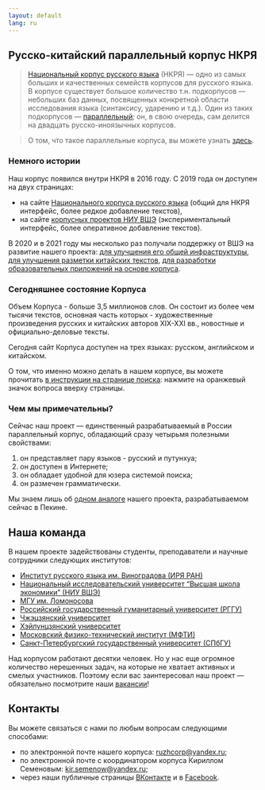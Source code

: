 ```yaml
---
layout: default
lang: ru
---
```


## Русско-китайский параллельный корпус НКРЯ
  > [Национальный корпус русского языка](http://www.ruscorpora.ru/new/) (НКРЯ) — одно из самых больших и качественных семейств корпусов для русского языка. В корпусе существует большое количество т.н. подкорпусов — небольших баз данных, посвященных конкретной области исследования языка (синтаксису, ударению и т.д.). Один из таких подкорпусов — [параллельный](http://www.ruscorpora.ru/new/search-para-en.html); он, в свою очередь, сам делится на двадцать русско-иноязычных корпусов. 
  
  > О том, что такое параллельные корпуса, вы можете узнать [здесь](https://ruzhcorp.github.io/pages/1_parallel/).

### Немного истории

Наш корпус появился внутри НКРЯ в 2016 году. С 2019 года он доступен на двух страницах:
- на сайте [Национального корпуса русского языка](http://www.ruscorpora.ru/new/search-para-zh.html) (общий для НКРЯ интерфейс, более редкое добавление текстов), 
- на сайте [корпусных проектов НИУ ВШЭ](https://linghub.ru/rnc_parallel_chinese/search) (экспериментальный интерфейс, более оперативное добавление текстов). 

В 2020 и в 2021 году мы несколько раз получали поддержку от ВШЭ на развитие нашего проекта: [для улучшения его общей инфраструктуры](https://studscience.hse.ru/news/348490285.html), [для улучшения разметки китайских текстов](https://ling.hse.ru/ruzhcorp_annotation), [для разработки образовательных приложений на основе корпуса](https://studscience.hse.ru/mirror/pubs/share/454835600.pdf).

### Сегодняшнее состояние Корпуса

Объем Корпуса - больше 3,5 миллионов слов. Он состоит из более чем тысячи текстов, основная часть которых - художественные произведения русских и китайских авторов XIX-XXI вв., новостные и официально-деловые тексты. 

Сегодня сайт Корпуса доступен на трех языках: русском, английском и китайском. 

О том, что именно можно делать в нашем корпусе, вы можете прочитать [в инструкции на странице поиска](https://linghub.ru/rnc_parallel_chinese/search): нажмите на оранжевый значок вопроса вверху страницы.


### Чем мы примечательны?

Сейчас наш проект — единственный разрабатываемый в России параллельный корпус, обладающий сразу четырьмя полезными свойствами:
  1. он представляет пару языков - русский и путунхуа;
  2. он доступен в Интернете;
  2. он обладает удобной для юзера системой поиска;
  3. он размечен грамматически.

Мы знаем лишь об [одном аналоге](http://rucorpus.cn/) нашего проекта, разрабатываемом сейчас в Пекине. 

## Наша команда

В нашем проекте задействованы студенты, преподаватели и научные сотрудники следующих институтов:
- [Институт русского языка им. Виноградова (ИРЯ РАН)](http://www.ruslang.ru/)
- [Национальный исследовательский университет “Высшая школа экономики” (НИУ ВШЭ)](https://www.hse.ru/)
- [МГУ им. Ломоносова](https://www.msu.ru/index.php)
- [Российский государственный гуманитарный университет (РГГУ)](https://www.rsuh.ru/)
- [Чжэцзянский университет](https://www.zju.edu.cn/english/)
- [Хэйлунцзянский университет](http://www.hlju.edu.cn/)
- [Московский физико-технический институт (МФТИ)](https://mipt.ru/)
- [Санкт-Петербургский государственный университет (СПбГУ)](https://spbu.ru/)

Над корпусом работают десятки человек. Но у нас еще огромное количество нерешенных задач, на которые не хватает активных и смелых участников. Поэтому если вас заинтересовал наш проект — обязательно посмотрите наши [вакансии](https://ruzhcorp.github.io/pages/3_vacancy/)!


## Контакты

Вы можете связаться с нами по любым вопросам следующими способами:
* по электронной почте нашего корпуса: ruzhcorp@yandex.ru;
* по электронной почте с координатором корпуса Кириллом Семеновым: kir.semenow@yandex.ru;
* через наши публичные страницы [ВКонтакте](https://vk.com/ruzh_corp) и в [Facebook](https://www.facebook.com/ruzhcorp).

